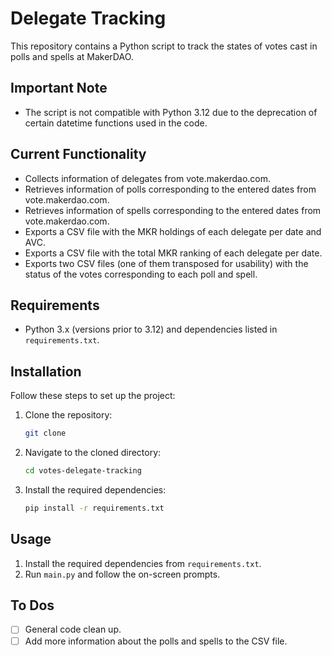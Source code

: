 # Delegate Tracking

This repository contains a Python script to track the states of votes cast in polls and spells at MakerDAO.

## Important Note
- The script is not compatible with Python 3.12 due to the deprecation of certain datetime functions used in the code.

## Current Functionality
- Collects information of delegates from vote.makerdao.com.
- Retrieves information of polls corresponding to the entered dates from vote.makerdao.com.
- Retrieves information of spells corresponding to the entered dates from vote.makerdao.com.
- Exports a CSV file with the MKR holdings of each delegate per date and AVC.
- Exports a CSV file with the total MKR ranking of each delegate per date.
- Exports two CSV files (one of them transposed for usability) with the status of the votes corresponding to each poll and spell.

## Requirements
- Python 3.x (versions prior to 3.12) and dependencies listed in `requirements.txt`.

## Installation
Follow these steps to set up the project:
1. Clone the repository:
   ```bash
   git clone 
   ```
1. Navigate to the cloned directory:
   ```bash
   cd votes-delegate-tracking
   ```
1. Install the required dependencies:
   ```bash
   pip install -r requirements.txt
   ```
   
## Usage
1. Install the required dependencies from `requirements.txt`.
2. Run `main.py` and follow the on-screen prompts.

## To Dos
- [ ] General code clean up.
- [ ] Add more information about the polls and spells to the CSV file.